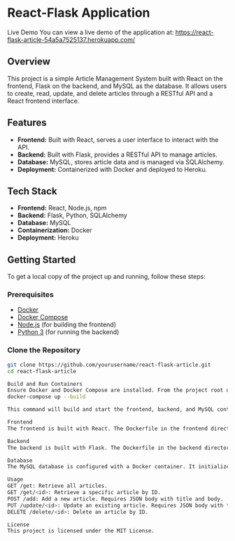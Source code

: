 # React-Flask Application
Live Demo
You can view a live demo of the application at: https://react-flask-article-54a5a7525137.herokuapp.com/

## Overview

This project is a simple Article Management System built with React on the frontend, Flask on the backend, and MySQL as the database. It allows users to create, read, update, and delete articles through a RESTful API and a React frontend interface.

## Features

- **Frontend:** Built with React, serves a user interface to interact with the API.
- **Backend:** Built with Flask, provides a RESTful API to manage articles.
- **Database:** MySQL, stores article data and is managed via SQLAlchemy.
- **Deployment:** Containerized with Docker and deployed to Heroku.

## Tech Stack

- **Frontend:** React, Node.js, npm
- **Backend:** Flask, Python, SQLAlchemy
- **Database:** MySQL
- **Containerization:** Docker
- **Deployment:** Heroku

## Getting Started

To get a local copy of the project up and running, follow these steps:

### Prerequisites

- [Docker](https://www.docker.com/get-started)
- [Docker Compose](https://docs.docker.com/compose/install/)
- [Node.js](https://nodejs.org/) (for building the frontend)
- [Python 3](https://www.python.org/downloads/) (for running the backend)

### Clone the Repository

```bash
git clone https://github.com/yourusername/react-flask-article.git
cd react-flask-article

Build and Run Containers
Ensure Docker and Docker Compose are installed. From the project root directory, use Docker Compose to build and run the containers.
docker-compose up --build

This command will build and start the frontend, backend, and MySQL containers. The frontend will be available at http://localhost:3000, and the backend at http://localhost:5000.

Frontend
The frontend is built with React. The Dockerfile in the frontend directory sets up the Node.js environment, installs dependencies, builds the React app, and serves it using a static server.

Backend
The backend is built with Flask. The Dockerfile in the backend directory sets up the Python environment, installs dependencies, and runs the Flask application.

Database
The MySQL database is configured with a Docker container. It initializes with a default database named react-flask and uses the password password.

Usage
GET /get: Retrieve all articles.
GET /get/<id>: Retrieve a specific article by ID.
POST /add: Add a new article. Requires JSON body with title and body.
PUT /update/<id>: Update an existing article. Requires JSON body with title and body.
DELETE /delete/<id>: Delete an article by ID.

License
This project is licensed under the MIT License.
